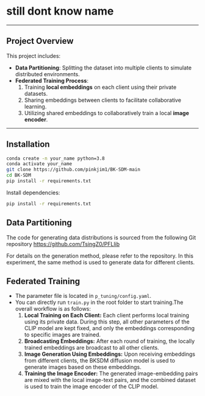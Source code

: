 # still dont know name


---

## Project Overview

This project includes:
- **Data Partitioning**: 
    Splitting the dataset into multiple clients to simulate distributed environments.
- **Federated Training Process**: 
  1. Training **local embeddings** on each client using their private datasets.  
  2. Sharing embeddings between clients to facilitate collaborative learning.  
  3. Utilizing shared embeddings to collaboratively train a local **image encoder**.

---

## Installation
```bash
conda create -n your_name python=3.8
conda activate your_name
git clone https://github.com/pinkjim1/BK-SDM-main
cd BK-SDM
pip install -r requirements.txt
```

Install dependencies:
```bash
pip install -r requirements.txt
```

## Data Partitioning
The code for generating data distributions is sourced from the following Git repository  https://github.com/TsingZ0/PFLlib

For details on the generation method, please refer to the repository. In this experiment, the same method is used to generate data for different clients.


## Federated Training

- The parameter file is located in `p_tuning/config.yaml`. 
- You can directly run `train.py` in the root folder to start training.The overall workflow is as follows:
  1. **Local Training on Each Client:** Each client performs local training using its private data. During this step, all other parameters of the CLIP model are kept fixed, and only the embeddings corresponding to specific images are trained.
  2. **Broadcasting Embeddings:** After each round of training, the locally trained embeddings are broadcast to all other clients.
  3. **Image Generation Using Embeddings:** Upon receiving embeddings from different clients, the BKSDM diffusion model is used to generate images based on these embeddings.
  4. **Training the Image Encoder:** The generated image-embedding pairs are mixed with the local image-text pairs, and the combined dataset is used to train the image encoder of the CLIP model.










